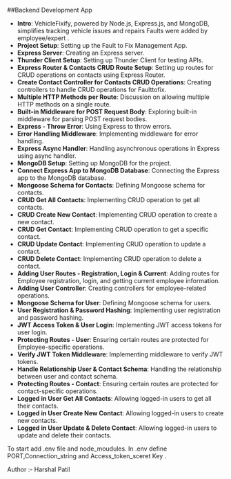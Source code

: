 ##Backend Development App


- **Intro**: VehicleFixify, powered by Node.js, Express.js, and MongoDB, simplifies tracking vehicle issues and repairs Faults were added by employee/expert . 
- **Project Setup**: Setting up the Fault to Fix  Management App.
- **Express Server**: Creating an Express server.
- **Thunder Client Setup**: Setting up Thunder Client for testing APIs.
- **Express Router & Contacts CRUD Route Setup**: Setting up routes for CRUD operations on contacts using Express Router.
- **Create Contact Controller for Contacts CRUD Operations**: Creating controllers to handle CRUD operations for Faulttofix.
- **Multiple HTTP Methods per Route**: Discussion on allowing multiple HTTP methods on a single route.
- **Built-in Middleware for POST Request Body**: Exploring built-in middleware for parsing POST request bodies.
- **Express - Throw Error**: Using Express to throw errors.
- **Error Handling Middleware**: Implementing middleware for error handling.
- **Express Async Handler**: Handling asynchronous operations in Express using async handler.
- **MongoDB Setup**: Setting up MongoDB for the project.
- **Connect Express App to MongoDB Database**: Connecting the Express app to the MongoDB database.
- **Mongoose Schema for Contacts**: Defining Mongoose schema for contacts.
- **CRUD Get All Contacts**: Implementing CRUD operation to get all contacts.
- **CRUD Create New Contact**: Implementing CRUD operation to create a new contact.
- **CRUD Get Contact**: Implementing CRUD operation to get a specific contact.
- **CRUD Update Contact**: Implementing CRUD operation to update a contact.
- **CRUD Delete Contact**: Implementing CRUD operation to delete a contact.
- **Adding User Routes - Registration, Login & Current**: Adding routes for Employee registration, login, and getting current employee information.
- **Adding User Controller**: Creating controllers for employee-related operations.
- **Mongoose Schema for User**: Defining Mongoose schema for users.
- **User Registration & Password Hashing**: Implementing user registration and password hashing.
- **JWT Access Token & User Login**: Implementing JWT access tokens for user login.
- **Protecting Routes - User**: Ensuring certain routes are protected for Employee-specific operations.
- **Verify JWT Token Middleware**: Implementing middleware to verify JWT tokens.
- **Handle Relationship User & Contact Schema**: Handling the relationship between user and contact schema.
- **Protecting Routes - Contact**: Ensuring certain routes are protected for contact-specific operations.
- **Logged in User Get All Contacts**: Allowing logged-in users to get all their contacts.
- **Logged in User Create New Contact**: Allowing logged-in users to create new contacts.
- **Logged in User Update & Delete Contact**: Allowing logged-in users to update and delete their contacts.



To start 
add .env file and node_moudules.
In .env define PORT,Connection_string and Access_token_sceret Key .

Author :- Harshal Patil
